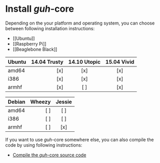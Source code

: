 # Install *guh*-core
Depending on the your platform and operating system, you can choose between following installation instructions:

* [[Ubuntu]]
* [[Raspberry Pi]]
* [[Beaglebone Black]]

| Ubuntu     | 14.04 Trusty | 14.10 Utopic | 15.04 Vivid  |
|:-----------|-------------:|:------------:|:------------:|
| amd64      |      [x]     |      [x]     |      [x]     |
| i386       |      [x]     |      [x]     |      [x]     |
| armhf      |      [x]     |      [ ]     |      [x]     |


| Debian     |    Wheezy    |    Jessie    |
|:-----------|-------------:|:------------:|
| amd64      |      [ ]     |      [ ]     |
| i386       |      [ ]     |      [ ]     |
| armhf      |      [ ]     |      [x]     |


If you want to use *guh*-core somewhere else, you can also compile the code by using following instructions:

* [Compile the *guh*-core source code](https://github.com/guh/guh/wiki/Compile-guh)